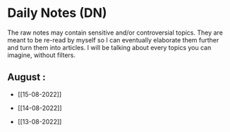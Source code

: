 # Daily Notes (DN)

The raw notes may contain sensitive and/or controversial topics. They are meant to be re-read by myself so I can eventually elaborate them further and turn them into articles. I will be talking about every topics you can imagine, without filters.

## August :

- [[15-08-2022]]

- [[14-08-2022]]

- [[13-08-2022]]